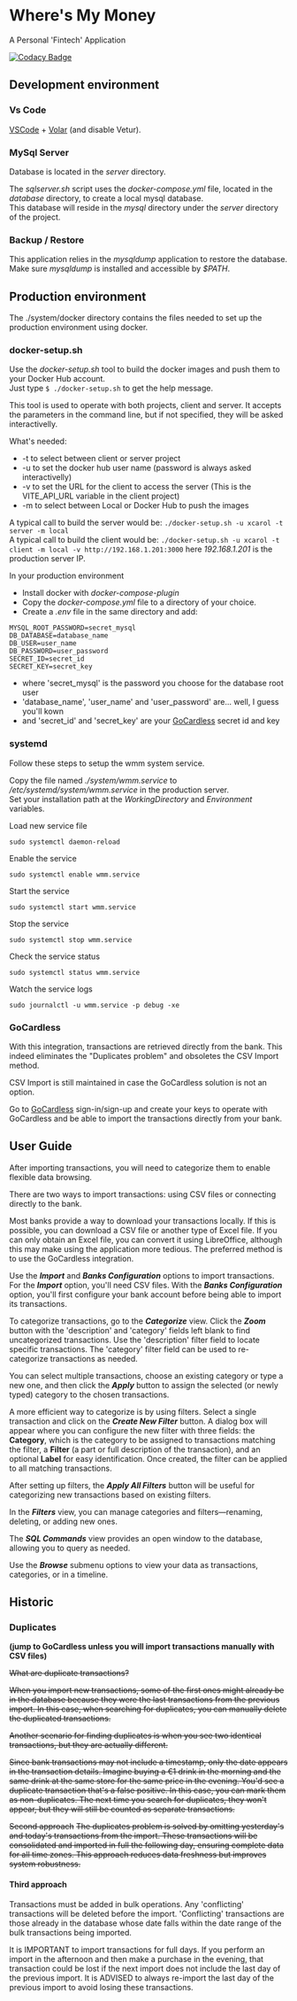 # Where's My Money

A Personal 'Fintech' Application  

[![Codacy Badge](https://app.codacy.com/project/badge/Grade/fbcb6ed5caa949cb979faf1c3d2e1bf2)](https://app.codacy.com/gh/xcarol/wmm/dashboard?utm_source=gh&utm_medium=referral&utm_content=&utm_campaign=Badge_grade)  

## Development environment

### Vs Code

[VSCode](https://code.visualstudio.com/) + [Volar](https://marketplace.visualstudio.com/items?itemName=Vue.volar) (and disable Vetur).

### MySql Server

Database is located in the _server_ directory.

The _sqlserver.sh_ script uses the _docker-compose.yml_ file, located in the _database_ directory, to create a local mysql database.  
This database will reside in the _mysql_ directory under the _server_ directory of the project.  

### Backup / Restore

This application relies in the _mysqldump_ application to restore the database.  
Make sure _mysqldump_ is installed and accessible by _$PATH_.  

## Production environment

The ./system/docker directory contains the files needed to set up the production environment using docker.

### docker-setup.sh

Use the _docker-setup.sh_ tool to build the docker images and push them to your Docker Hub account.  
Just type `$ ./docker-setup.sh` to get the help message.

This tool is used to operate with both projects, client and server. It accepts the parameters in the command line, but if not specified, they will be asked interactivelly.

What's needed:

- -t to select between client or server project
- -u to set the docker hub user name (password is always asked interactivelly)
- -v to set the URL for the client to access the server (This is the VITE_API_URL variable in the client project)
- -m to select between Local or Docker Hub to push the images

A typical call to build the server would be: `./docker-setup.sh -u xcarol -t server -m local`  
A typical call to build the client would be: `./docker-setup.sh -u xcarol -t client -m local -v http://192.168.1.201:3000` here _192.168.1.201_ is the production server IP.  

In your production environment

- Install docker with _docker-compose-plugin_  
- Copy the _docker-compose.yml_ file to a directory of your choice.
- Create a _.env_ file in the same directory and add:

```
MYSQL_ROOT_PASSWORD=secret_mysql
DB_DATABASE=database_name
DB_USER=user_name
DB_PASSWORD=user_password
SECRET_ID=secret_id
SECRET_KEY=secret_key
```

- where 'secret_mysql' is the password you choose for the database root user
- 'database_name', 'user_name' and 'user_password' are... well, I guess you'll kown
- and 'secret_id' and 'secret_key' are your [GoCardless](#gocardless) secret id and key

### systemd

Follow these steps to setup the wmm system service.  

Copy the file named _./system/wmm.service_ to _/etc/systemd/system/wmm.service_ in the production server.  
Set your installation path at the _WorkingDirectory_ and _Environment_ variables.  

Load new service file 
```
sudo systemctl daemon-reload
```

Enable the service
```
sudo systemctl enable wmm.service
```

Start the service
```
sudo systemctl start wmm.service
```

Stop the service
```
sudo systemctl stop wmm.service
```

Check the service status
```
sudo systemctl status wmm.service
```

Watch the service logs
```
sudo journalctl -u wmm.service -p debug -xe
```

### GoCardless

With this integration, transactions are retrieved directly from the bank. This indeed eliminates the "Duplicates problem" and obsoletes the CSV Import method.

CSV Import is still maintained in case the GoCardless solution is not an option.

Go to [GoCardless](https://bankaccountdata.gocardless.com/login) sign-in/sign-up and create your keys to operate with GoCardless and be able to import the transactions directly from your bank.

## User Guide

After importing transactions, you will need to categorize them to enable flexible data browsing.

There are two ways to import transactions: using CSV files or connecting directly to the bank.

Most banks provide a way to download your transactions locally. If this is possible, you can download a CSV file or another type of Excel file. If you can only obtain an Excel file, you can convert it using LibreOffice, although this may make using the application more tedious. The preferred method is to use the GoCardless integration.

Use the **_Import_** and **_Banks Configuration_** options to import transactions. For the **_Import_** option, you'll need CSV files. With the **_Banks Configuration_** option, you'll first configure your bank account before being able to import its transactions.

To categorize transactions, go to the **_Categorize_** view. Click the **_Zoom_** button with the 'description' and 'category' fields left blank to find uncategorized transactions. Use the 'description' filter field to locate specific transactions. The 'category' filter field can be used to re-categorize transactions as needed.

You can select multiple transactions, choose an existing category or type a new one, and then click the **_Apply_** button to assign the selected (or newly typed) category to the chosen transactions.

A more efficient way to categorize is by using filters. Select a single transaction and click on the **_Create New Filter_** button. A dialog box will appear where you can configure the new filter with three fields: the **Category**, which is the category to be assigned to transactions matching the filter, a **Filter** (a part or full description of the transaction), and an optional **Label** for easy identification. Once created, the filter can be applied to all matching transactions.

After setting up filters, the **_Apply All Filters_** button will be useful for categorizing new transactions based on existing filters.

In the **_Filters_** view, you can manage categories and filters—renaming, deleting, or adding new ones.

The **_SQL Commands_** view provides an open window to the database, allowing you to query as needed.

Use the **_Browse_** submenu options to view your data as transactions, categories, or in a timeline.

## Historic

### Duplicates

**(jump to GoCardless unless you will import transactions manually with CSV files)**

~~What are duplicate transactions?~~

~~When you import new transactions, some of the first ones might already be in the database because they were the last transactions from the previous import. In this case, when searching for duplicates, you can manually delete the duplicated transactions.~~

~~Another scenario for finding duplicates is when you see two identical transactions, but they are actually different.~~

~~Since bank transactions may not include a timestamp, only the date appears in the transaction details. Imagine buying a €1 drink in the morning and the same drink at the same store for the same price in the evening. You'd see a duplicate transaction that's a false positive. In this case, you can mark them as non-duplicates. The next time you search for duplicates, they won't appear, but they will still be counted as separate transactions.~~

~~Second approach~~
~~The duplicates problem is solved by omitting yesterday's and today's transactions from the import. These transactions will be consolidated and imported in full the following day, ensuring complete data for all time zones. This approach reduces data freshness but improves system robustness.~~  

#### Third approach
Transactions must be added in bulk operations. Any 'conflicting' transactions will be deleted before the import. 'Conflicting' transactions are those already in the database whose date falls within the date range of the bulk transactions being imported.  

It is IMPORTANT to import transactions for full days. If you perform an import in the afternoon and then make a purchase in the evening, that transaction could be lost if the next import does not include the last day of the previous import. It is ADVISED to always re-import the last day of the previous import to avoid losing these transactions.   

